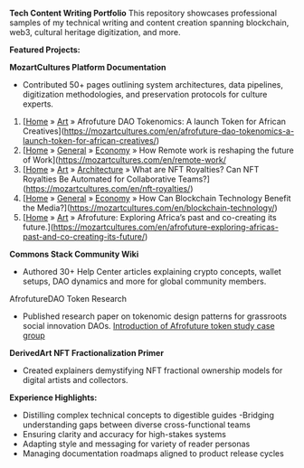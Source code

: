 **Tech Content Writing Portfolio**
This repository showcases professional samples of my technical writing and content creation spanning blockchain, web3, cultural heritage digitization, and more.  

**Featured Projects:**

**MozartCultures Platform Documentation**
- Contributed 50+ pages outlining system architectures, data pipelines, digitization methodologies, and preservation protocols for culture experts.

1. [[Home](https://mozartcultures.com/en) » [Art](https://mozartcultures.com/en/category/art/) » Afrofuture DAO Tokenomics: A launch Token for African Creatives](https://mozartcultures.com/en/afrofuture-dao-tokenomics-a-launch-token-for-african-creatives/)
2. [[Home](https://mozartcultures.com/en) » [General](https://mozartcultures.com/en/category/general/) » [Economy](https://mozartcultures.com/en/category/general/economy/) » How Remote work is reshaping the future of Work](https://mozartcultures.com/en/remote-work/
3. [[Home](https://mozartcultures.com/en) » [Art](https://mozartcultures.com/en/category/art/) » [Architecture](https://mozartcultures.com/en/category/art/architecture/) » What are NFT Royalties? Can NFT Royalties Be Automated for Collaborative Teams?](https://mozartcultures.com/en/nft-royalties/)
4. [[Home](https://mozartcultures.com/en) » [General](https://mozartcultures.com/en/category/general/) » [Economy](https://mozartcultures.com/en/category/general/economy/) » How Can Blockchain Technology Benefit the Media?](https://mozartcultures.com/en/blockchain-technology/)
5. [[Home](https://mozartcultures.com/en) » [Art](https://mozartcultures.com/en/category/art/) » Afrofuture: Exploring Africa’s past and co-creating its future.](https://mozartcultures.com/en/afrofuture-exploring-africas-past-and-co-creating-its-future/)

**Commons Stack Community Wiki**
- Authored 30+ Help Center articles explaining crypto concepts, wallet setups, DAO dynamics and more for global community members.
  
AfrofutureDAO Token Research 
- Published research paper on tokenomic design patterns for grassroots social innovation DAOs. [Introduction of Afrofuture token study case group](https://snapshot.org/#/afrofuture.eth/proposal/0x2a0e8af6bf11961015c25d52f00a323827080dbf5d2181cb3593962e9014114a)
  
**DerivedArt NFT Fractionalization Primer**
- Created explainers demystifying NFT fractional ownership models for digital artists and collectors.

**Experience Highlights:**

- Distilling complex technical concepts to digestible guides
-Bridging understanding gaps between diverse cross-functional teams 
- Ensuring clarity and accuracy for high-stakes systems
- Adapting style and messaging for variety of reader personas   
- Managing documentation roadmaps aligned to product release cycles
